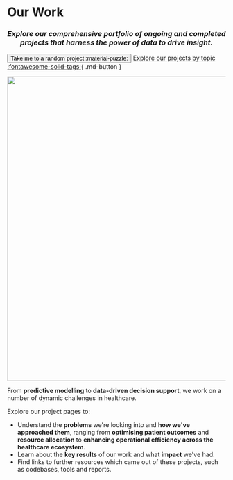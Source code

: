 # Our Work
<h3 align="center"><i>Explore our comprehensive portfolio of ongoing and completed projects that harness the power of data to drive insight.</i></h3>

<script>
    var sites = ['long-stay', 'c245_synpath', 'nursing-placement-optimisation', 'ai-dictionary', 'p14_mcr', 'a_and_e_forecasting_tool', 'p21_synthvae', 'p42_hypergraphs2', 'casestudy-recruitment-shortlisting', 'open-safely', 'synthetic-data-pipeline', 'ds218_rap_community_of_practice', 'p31_txtrayalign2', 'p24_lime', 'p11_synpathdiabetes', 'c338_poud', 'swpclab', 'p22_txtrayalign', 'data-lens', 'ambulance-delay-predictor', 'index', 'p12_synthvae', 'ai-deep-dive', 'ratings-and-reviews', 'p43_medcat', 'parkinsons-detection', 'bed-allocation', 'ct-alignment', 'sde_data_validation', 'long-stay-baseline', 'ai-skunkworks', 'adrenal-lesions', 'p23_stm', 'c339_sas', 'p32_phmdiabetes', 'p33_patientsafetylms', 'casestudy-synthetic-data-pipeline', 'c399_privfinger', 'p34_hypergraphs', 'nhs-resolution', 'renal-health-prediction', 'ds255_privacyfp', 'c250_nhscorpus', 'ds251_RAG', 'index', 'qaf', 'better-matching', 'mps-handbook', 'cop'];

    function randomSite() {
        var i = parseInt(Math.random() * sites.length);
        location.href = sites[i];
    }
</script>

<button class="hero md-button md-button--primary" onclick="randomSite()" >Take me to a random project :material-puzzle:</button> [Explore our projects by topic :fontawesome-solid-tags:](./tags.md){ .md-button }

<p align="center">
  <img src="../images/ourwork.jpeg" width=700></img>
</p>

From **predictive modelling** to **data-driven decision support**, we work on a number of dynamic challenges in healthcare.

Explore our project pages to:

* Understand the **problems** we're looking into and **how we've approached them**, ranging from **optimising patient outcomes** and **resource allocation** to **enhancing operational efficiency across the healthcare ecosystem**.
* Learn about the **key results** of our work and what **impact** we've had.
* Find links to further resources which came out of these projects, such as codebases, tools and reports.

